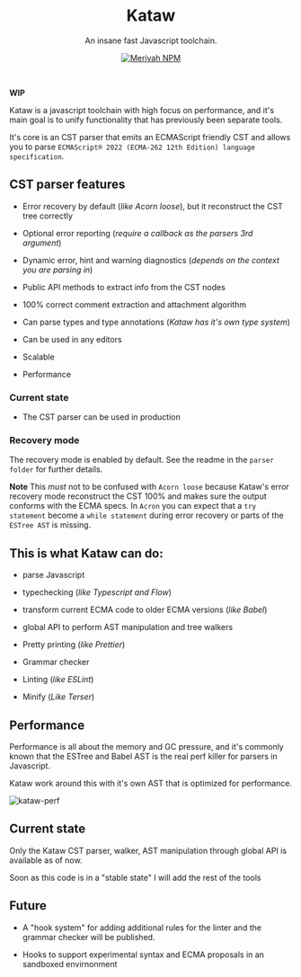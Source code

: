 <h1 align="center">Kataw</h1>

<p align="center"> An insane fast Javascript toolchain.</p>

<p align="center">
<a href="https://github.com/kataw/kataw"><img src="https://img.shields.io/badge/code_style-kataw-ff69b4.svg?style=flat-square" alt="Meriyah NPM"/></a>
</p>
<br>

**WIP**

Kataw is a javascript toolchain with high focus on performance, and it's main goal is to unify functionality that has previously been separate tools.

It's core is an CST parser that emits an ECMAScript friendly CST and allows you to
parse `ECMAScript® 2022 (ECMA-262 12th Edition) language specification`.

## CST parser features

- Error recovery by default (_like Acorn loose_), but it reconstruct the CST tree correctly

- Optional error reporting (_require a callback as the parsers 3rd argument_)

- Dynamic error, hint and warning diagnostics (_depends on the context you are parsing in_)

- Public API methods to extract info from the CST nodes

- 100% correct comment extraction and attachment algorithm

- Can parse types and type annotations (_Kataw has it's own type system_)

- Can be used in any editors

- Scalable

- Performance

### Current state

- The CST parser can be used in production

### Recovery mode

The recovery mode is enabled by default. See the readme in the `parser folder` for further details.

**Note** This *must* not to be confused with `Acorn loose` because Kataw's error recovery mode reconstruct the CST 100% and makes sure the output
conforms with the ECMA specs. In `Acron` you can expect that a `try statement` become a `while statement` during error recovery or parts of the
`ESTree AST` is missing.

## This is what Kataw can do:

- parse Javascript

- typechecking (_like Typescript and Flow_)

- transform current ECMA code to older ECMA versions (_like Babel_)

- global API to perform AST manipulation and tree walkers

- Pretty printing (_like Prettier_)

- Grammar checker

- Linting (_like ESLint_)

- Minify (_Like Terser_)

## Performance 

Performance is all about the memory and GC pressure, and it's commonly known that the ESTree and Babel AST is the real perf killer for parsers in Javascript.

Kataw work around this with it's own AST that is optimized for performance.

![kataw-perf](https://user-images.githubusercontent.com/31855118/116775569-3242ff80-aa96-11eb-86b2-238a10388c36.png)


## Current state

Only the Kataw CST parser, walker, AST manipulation through global API is available as of now.

Soon as this code is in a "stable state" I will add the rest of the tools

## Future

- A "hook system" for adding additional rules for the linter and the grammar checker will be published.

- Hooks to support experimental syntax and ECMA proposals in an sandboxed envirnonment
